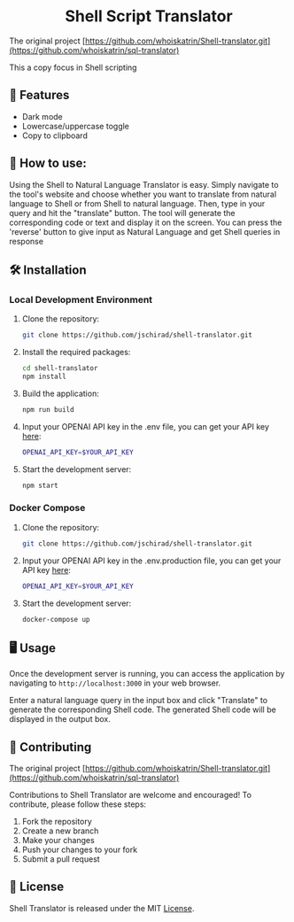 <h1 align="center">Shell Script Translator<br></h1>

The original project [https://github.com/whoiskatrin/Shell-translator.git](https://github.com/whoiskatrin/sql-translator)

This a copy focus in Shell scripting

## 🌟 Features

- Dark mode
- Lowercase/uppercase toggle
- Copy to clipboard

## 📖 How to use:

Using the Shell to Natural Language Translator is easy. Simply navigate to the tool's website and choose whether you want to translate from natural language to Shell or from Shell to natural language. Then, type in your query and hit the "translate" button. The tool will generate the corresponding code or text and display it on the screen. 
You can press the 'reverse' button to give input as Natural Language and get Shell queries in response


## 🛠️ Installation

### Local Development Environment

1. Clone the repository:

    ```bash
    git clone https://github.com/jschirad/shell-translator.git
    ```

2. Install the required packages:

    ```bash
    cd shell-translator
    npm install
    ```

3. Build the application:

    ```bash
    npm run build
    ```

4. Input your OPENAI API key in the .env file, you can get your API key [here](https://beta.openai.com/account/api-keys):

    ```bash
    OPENAI_API_KEY=$YOUR_API_KEY
    ```

5. Start the development server:

    ```bash
    npm start
    ```

### Docker Compose

1. Clone the repository:

    ```bash
    git clone https://github.com/jschirad/shell-translator.git
    ```

2. Input your OPENAI API key in the .env.production file, you can get your API key [here](https://beta.openai.com/account/api-keys):

    ```bash
    OPENAI_API_KEY=$YOUR_API_KEY
    ```

3. Start the development server:

    ```bash
    docker-compose up
    ```

## 🖥️ Usage

Once the development server is running, you can access the application by navigating to `http://localhost:3000` in your web browser.

Enter a natural language query in the input box and click "Translate" to generate the corresponding Shell code. The generated Shell code will be displayed in the output box.

## 👥 Contributing

The original project [https://github.com/whoiskatrin/Shell-translator.git](https://github.com/whoiskatrin/sql-translator)

Contributions to Shell Translator are welcome and encouraged! To contribute, please follow these steps:

1. Fork the repository
2. Create a new branch
3. Make your changes
4. Push your changes to your fork
5. Submit a pull request

## 📜 License

Shell Translator is released under the MIT [License](LICENSE).
